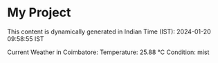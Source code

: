 # My Project

This content is dynamically generated in Indian Time (IST): 2024-01-20 09:58:55 IST


Current Weather in Coimbatore:
Temperature: 25.88 °C
Condition: mist
